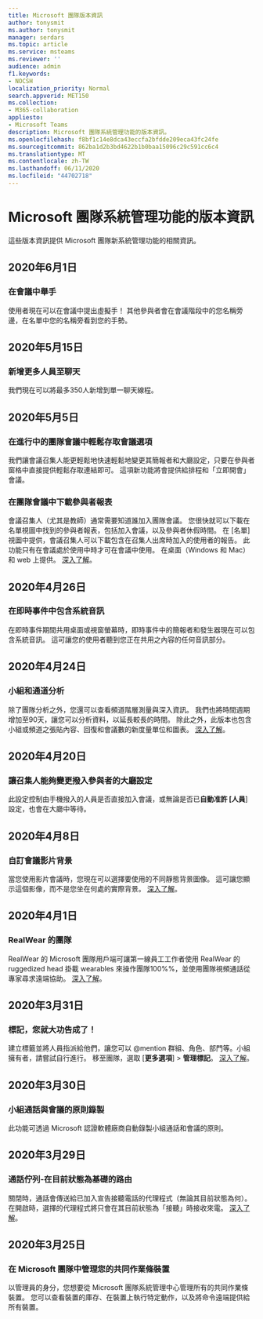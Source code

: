 ```yaml
---
title: Microsoft 團隊版本資訊
author: tonysmit
ms.author: tonysmit
manager: serdars
ms.topic: article
ms.service: msteams
ms.reviewer: ''
audience: admin
f1.keywords:
- NOCSH
localization_priority: Normal
search.appverid: MET150
ms.collection:
- M365-collaboration
appliesto:
- Microsoft Teams
description: Microsoft 團隊系統管理功能的版本資訊。
ms.openlocfilehash: f8bf1c14e8dca43eccfa2bfdde209eca43fc24fe
ms.sourcegitcommit: 862ba1d2b3bd4622b1b0baa15096c29c591cc6c4
ms.translationtype: MT
ms.contentlocale: zh-TW
ms.lasthandoff: 06/11/2020
ms.locfileid: "44702718"
---
```

# <a name="release-notes-for-microsoft-teams-admin-features"></a>Microsoft 團隊系統管理功能的版本資訊

這些版本資訊提供 Microsoft 團隊新系統管理功能的相關資訊。

## <a name="june-1-2020"></a>2020年6月1日

### <a name="raise-hand-in-meetings"></a>在會議中舉手

使用者現在可以在會議中提出虛擬手！ 其他參與者會在會議階段中的您名稱旁邊，在名單中您的名稱旁看到您的手勢。

## <a name="may-15-2020"></a>2020年5月15日

### <a name="add-more-people-to-a-chat"></a>新增更多人員至聊天

我們現在可以將最多350人新增到單一聊天線程。

## <a name="may-5-2020"></a>2020年5月5日

### <a name="easily-access-meeting-options-from-within-a-teams-meeting-in-progress"></a>在進行中的團隊會議中輕鬆存取會議選項

我們讓會議召集人能更輕鬆地快速輕鬆地變更其簡報者和大廳設定，只要在參與者窗格中直接提供輕鬆存取連結即可。 這項新功能將會提供給排程和「立即開會」會議。

### <a name="download-a-participant-report-in-a-teams-meeting"></a>在團隊會議中下載參與者報表

會議召集人（尤其是教師）通常需要知道誰加入團隊會議。 您很快就可以下載在名單視圖中找到的參與者報表，包括加入會議，以及參與者休假時間。 在 [名單] 視圖中提供，會議召集人可以下載包含在召集人出席時加入的使用者的報告。 此功能只有在會議處於使用中時才可在會議中使用。 在桌面（Windows 和 Mac）和 web 上提供。 [深入了解](../teams-analytics-and-reports/meeting-attendance-report.md)。

## <a name="april-26-2020"></a>2020年4月26日

### <a name="include-system-audio-in-live-events"></a>在即時事件中包含系統音訊

在即時事件期間共用桌面或視窗螢幕時，即時事件中的簡報者和發生器現在可以包含系統音訊。 這可讓您的使用者聽到您正在共用之內容的任何音訊部分。

## <a name="april-24-2020"></a>2020年4月24日

### <a name="team-and-channel-analytics"></a>小組和通道分析

除了團隊分析之外，您還可以查看頻道階層測量與深入資訊。 我們也將時間週期增加至90天，讓您可以分析資料，以延長較長的時間。 除此之外，此版本也包含小組或頻道之張貼內容、回復和會議數的新度量單位和圖表。 [深入了解](../teams-analytics-and-reports/view-analytics.md)。

## <a name="april-20-2020"></a>2020年4月20日

### <a name="enable-organizers-to-change-lobby-settings-for-dial-in-participants"></a>讓召集人能夠變更撥入參與者的大廳設定

此設定控制由手機撥入的人員是否直接加入會議，或無論是否已**自動准許 [人員**] 設定，也會在大廳中等待。

## <a name="april-8-2020"></a>2020年4月8日

### <a name="customize-meeting-video-backgrounds"></a>自訂會議影片背景

當您使用影片會議時，您現在可以選擇要使用的不同靜態背景圖像。 這可讓您顯示這個影像，而不是您坐在何處的實際背景。 [深入了解](../meeting-policies-in-teams.md)。

## <a name="april-1-2020"></a>2020年4月1日

### <a name="teams-for-realwear"></a>RealWear 的團隊

RealWear 的 Microsoft 團隊用戶端可讓第一線員工工作者使用 RealWear 的 ruggedized head 掛載 wearables 來操作團隊100%%，並使用團隊視頻通話從專家尋求遠端協助。 [深入了解](../flw-realwear.md)。

## <a name="march-31-2020"></a>2020年3月31日

### <a name="tag-youre-it"></a>標記，您就大功告成了！

建立標籤並將人員指派給他們，讓您可以 @mention 群組、角色、部門等。小組擁有者，請嘗試自行進行。 移至團隊，選取 [**更多選項**]  >  **管理標記**。 [深入了解](../manage-tags.md)。

## <a name="march-30-2020"></a>2020年3月30日

### <a name="policy-based-recording-for-teams-calls-and-meetings"></a>小組通話與會議的原則錄製

此功能可透過 Microsoft 認證軟體廠商自動錄製小組通話和會議的原則。

## <a name="march-29-2020"></a>2020年3月29日

### <a name="call-queues---presence-based-routing"></a>通話佇列-在目前狀態為基礎的路由

關閉時，通話會傳送給已加入宣告接聽電話的代理程式（無論其目前狀態為何）。 在開啟時，選擇的代理程式將只會在其目前狀態為「接聽」時接收來電。 [深入了解](../create-a-phone-system-call-queue.md)。

## <a name="march-25-2020"></a>2020年3月25日

### <a name="manage-your-collaboration-bar-devices-in-microsoft-teams"></a>在 Microsoft 團隊中管理您的共同作業條裝置

以管理員的身分，您想要從 Microsoft 團隊系統管理中心管理所有的共同作業條裝置。 您可以查看裝置的庫存、在裝置上執行特定動作，以及將命令遠端提供給所有裝置。